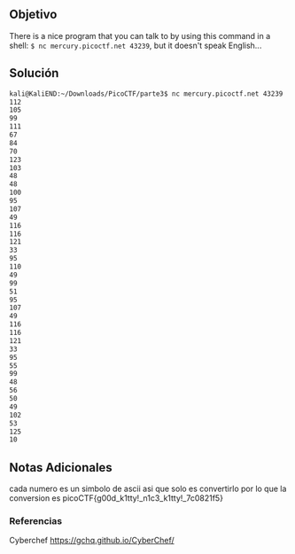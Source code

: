 ## Objetivo 
There is a nice program that you can talk to by using this command in a shell: `$ nc mercury.picoctf.net 43239`, but it doesn't speak English...
## Solución  
```bash
kali@KaliEND:~/Downloads/PicoCTF/parte3$ nc mercury.picoctf.net 43239  
112    
105    
99    
111    
67    
84    
70    
123    
103    
48    
48    
100    
95    
107    
49    
116    
116    
121    
33    
95    
110    
49    
99    
51    
95    
107    
49    
116    
116    
121    
33    
95    
55    
99    
48    
56    
50    
49    
102    
53    
125    
10

```
## Notas Adicionales 
cada numero es un simbolo de ascii asi que solo es convertirlo por lo que la conversion es picoCTF{g00d_k1tty!_n1c3_k1tty!_7c0821f5}
### Referencias

Cyberchef
https://gchq.github.io/CyberChef/